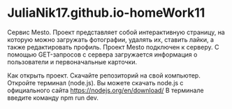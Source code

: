 # JuliaNik17.github.io-homeWork11
Сервис Mesto.
Проект представляет собой интерактивную страницу, на которую можно загружать фотографии, удалять их, ставить лайки, а также редактировать профиль.
Проект Mesto подключен к серверу. С помощью GET-запросов с сервера загружается информация о пользователи и первоначальные карточки.

Как открыть проект.
Скачайте репозиторий на свой компьютер.
Откройте терминал (node.js).
Вы можете скачать node.js с официального сайта https://nodejs.org/en/download/ 
В терминале введите команду npm run dev.

